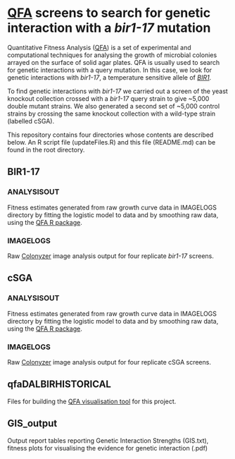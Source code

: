# [QFA](http://research.ncl.ac.uk/qfa/) screens to search for genetic interaction with a *bir1-17* mutation

Quantitative Fitness Analysis ([QFA](http://research.ncl.ac.uk/qfa/)) is a set of experimental and computational techniques for analysing the growth of microbial colonies arrayed on the surface of solid agar plates.  QFA is usually used to search for genetic interactions with a query mutation.  In this case, we look for genetic interactions with *bir1-17*, a temperature sensitive allele of *[BIR1](http://www.yeastgenome.org/locus/BIR1/overview)*.  

To find genetic interactions with *bir1-17* we carried out a screen of the yeast knockout collection crossed with a *bir1-17* query strain to give ~5,000 double mutant strains.  We also generated a second set of ~5,000 control strains by crossing the same knockout collection with a wild-type strain (labelled cSGA).

This repository contains four directories whose contents are described below.  An R script file (updateFiles.R) and this file (README.md) can be found in the root directory.

## BIR1-17

### ANALYSISOUT
Fitness estimates generated from raw growth curve data in IMAGELOGS directory by fitting the logistic model to data and by smoothing raw data, using the [QFA R package](http://qfa.r-forge.r-project.org/).

### IMAGELOGS
Raw [Colonyzer](http://research.ncl.ac.uk/colonyzer) image analysis output for four replicate *bir1-17* screens.

## cSGA

### ANALYSISOUT
Fitness estimates generated from raw growth curve data in IMAGELOGS directory by fitting the logistic model to data and by smoothing raw data, using the [QFA R package](http://qfa.r-forge.r-project.org/).

### IMAGELOGS
Raw [Colonyzer](http://research.ncl.ac.uk/colonyzer) image analysis output for four replicate cSGA screens.

## qfaDALBIRHISTORICAL
Files for building the [QFA visualisation tool](http://qfa.r-forge.r-project.org/visTool) for this project.

## GIS_output
Output report tables reporting Genetic Interaction Strengths (GIS.txt), fitness plots for visualising the evidence for genetic interaction (.pdf)

